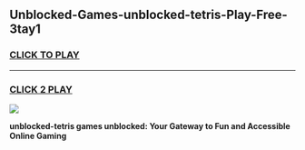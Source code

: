 
## Unblocked-Games-unblocked-tetris-Play-Free-3tay1
<h3>
<a href="https://premium76.site?title=unblocked-tetris&ref=23A">CLICK TO PLAY</a></h3>
<hr>

<h3>
<a href="https://premium76.site?title=unblocked-tetris&ref=23A">CLICK 2 PLAY</a>
  
</h3>

<a href="https://premium76.site?title=unblocked-tetris&ref=23A"><img src="https://clearcache.store/games.png"></a>


**unblocked-tetris games unblocked: Your Gateway to Fun and Accessible Online Gaming**
